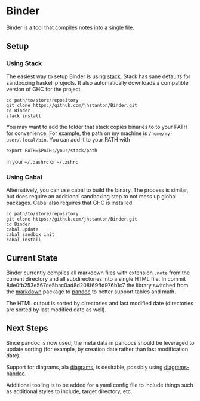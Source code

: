 # Binder

Binder is a tool that compiles notes into a single file.

## Setup

### Using Stack

The easiest way to setup Binder is using [stack](http://docs.haskellstack.org/en/stable/README/).  Stack has sane
defaults for sandboxing haskell projects. It also automatically downloads a compatible version of GHC for the project.

```
cd path/to/store/repository
git clone https://github.com/jhstanton/Binder.git
cd Binder
stack install
```

You may want to add the folder that stack copies binaries to to your PATH for convenience. For example,
the path on my machine is `/home/my-user/.local/bin`. You can add it to your PATH with

```
export PATH=$PATH:/your/stack/path
```

in your `~/.bashrc` or `~/.zshrc`

### Using Cabal

Alternatively, you can use cabal to build the binary. The process is similar, but does require an additional sandboxing
step to not mess up global packages. Cabal also requires that GHC is installed.

```
cd path/to/store/repository
git clone https://github.com/jhstanton/Binder.git
cd Binder
cabal update
cabal sandbox init
cabal install
```

## Current State

Binder currently compiles all markdown files with extension `.note` from the current directory and all subdirectories
into a single HTML file. In commit 8de0fb253e567ce5bac0ad8d208f69ffd976b1c7 the library switched from the
[markdown](https://hackage.haskell.org/package/markdown) package to
[pandoc](https://hackage.haskell.org/package/pandoc) to better support tables and math.

The HTML output is sorted by directories and last modified date (directories are sorted by last modified date as well). 

## Next Steps

Since pandoc is now used, the meta data in pandocs should be leveraged to update sorting (for example, by creation date rather
than last modification date).

Support for diagrams, ala [diagrams](https://hackage.haskell.org/package/diagrams), is desirable, possibly using 
[diagrams-pandoc](https://hackage.haskell.org/package/diagrams-pandoc).

Additional tooling is to be added for a yaml config file to include things such as additional styles to include, target
directory, etc.